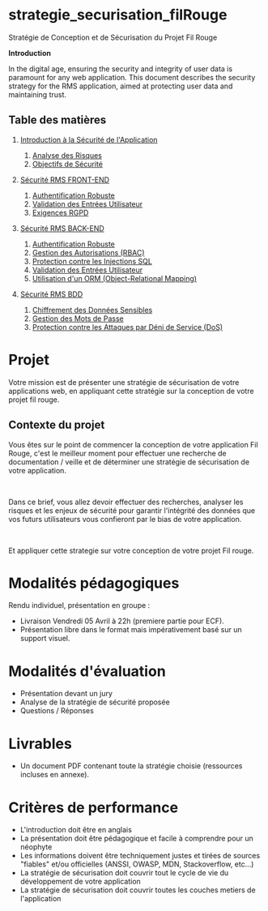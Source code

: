# strategie_securisation_filRouge
Stratégie de Conception et de Sécurisation du Projet Fil Rouge


**Introduction**

In the digital age, ensuring the security and integrity of user data is paramount for any web
application. This document describes the security strategy for the RMS application, aimed at
protecting user data and maintaining trust.


## Table des matières

1. [Introduction à la Sécurité de l'Application](https://github.com/Jwell2014/strategie_securisation_filRouge/blob/master/Introduction_Securite_Application)
   1. [Analyse des Risques](https://github.com/Jwell2014/strategie_securisation_filRouge/blob/master/Introduction_Securite_Application/Analyse_Risques.md)
   2. [Objectifs de Sécurité](https://github.com/Jwell2014/strategie_securisation_filRouge/blob/master/Introduction_Securite_Application/Objectifs_Securite.md)

2. [Sécurité RMS FRONT-END](https://github.com/Jwell2014/strategie_securisation_filRouge/blob/master/Front)
    1. [Authentification Robuste](https://github.com/Jwell2014/strategie_securisation_filRouge/blob/master/Front/Authentification_robuste.md)
    2. [Validation des Entrées Utilisateur](https://github.com/Jwell2014/strategie_securisation_filRouge/blob/master/Front/Validation_entree_utilisateur.md)
    3. [Exigences RGPD](https://github.com/Jwell2014/strategie_securisation_filRouge/blob/master/Front/RGPD.md)

2. [Sécurité RMS BACK-END](https://github.com/Jwell2014/strategie_securisation_filRouge/blob/master/Back)
    1. [Authentification Robuste](https://github.com/Jwell2014/strategie_securisation_filRouge/blob/master/Back/Authentification_robuste.md)
    2. [Gestion des Autorisations (RBAC)](https://github.com/Jwell2014/strategie_securisation_filRouge/blob/master/Back/Gestion_Autorisations_(RBAC).md)
    3. [Protection contre les Injections SQL](https://github.com/Jwell2014/strategie_securisation_filRouge/blob/master/Back/Protection_injection_SQL.md)  
    4. [Validation des Entrées Utilisateur](https://github.com/Jwell2014/strategie_securisation_filRouge/blob/master/Back/Validation_entree_utilisateur.md)  
    5. [Utilisation d'un ORM (Object-Relational Mapping)](https://github.com/Jwell2014/strategie_securisation_filRouge/blob/master/Back/ORM.md)  


2. [Sécurité RMS BDD](https://github.com/Jwell2014/strategie_securisation_filRouge/blob/master/BDD)
    1. [Chiffrement des Données Sensibles](https://github.com/Jwell2014/strategie_securisation_filRouge/blob/master/BDD/Chiffrement_donnee_sensibles.md)
    2. [Gestion des Mots de Passe](https://github.com/Jwell2014/strategie_securisation_filRouge/blob/master/BDD/Gestion_MDP.md)
    3. [Protection contre les Attaques par Déni de Service (DoS)](https://github.com/Jwell2014/strategie_securisation_filRouge/blob/master/BDD/Protection_attaque_dos.md)

# Projet

Votre mission est de présenter une stratégie de sécurisation de votre applications web, en appliquant cette stratégie sur la conception de votre projet fil rouge.

## Contexte du projet

Vous êtes sur le point de commencer la conception de votre application Fil Rouge, c'est le meilleur moment pour effectuer une recherche de documentation / veille et de déterminer une stratégie de sécurisation de votre application.

​

Dans ce brief, vous allez devoir effectuer des recherches, analyser les risques et les enjeux de sécurité pour garantir l'intégrité des données que vos futurs utilisateurs vous confieront par le bias de votre application.

​

Et appliquer cette strategie sur votre conception de votre projet Fil rouge.

# Modalités pédagogiques

Rendu individuel, présentation en groupe :
* Livraison Vendredi 05 Avril à 22h (premiere partie pour ECF).
* Présentation libre dans le format mais impérativement basé sur un support visuel.

# Modalités d'évaluation

* Présentation devant un jury
* Analyse de la stratégie de sécurité proposée
* Questions / Réponses

# Livrables

* Un document PDF contenant toute la stratégie choisie (ressources incluses en annexe).

# Critères de performance

* L'introduction doit être en anglais
* La présentation doit être pédagogique et facile à comprendre pour un néophyte
* Les informations doivent être techniquement justes et tirées de sources "fiables" et/ou officielles (ANSSI, OWASP, MDN, Stackoverflow, etc...)
* La stratégie de sécurisation doit couvrir tout le cycle de vie du développement de votre application
* La stratégie de sécurisation doit couvrir toutes les couches metiers de l'application
